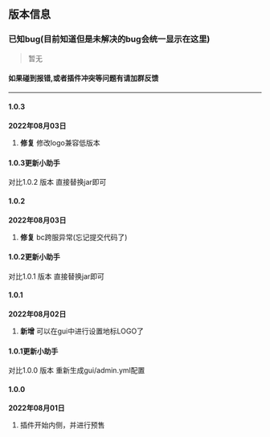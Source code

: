## 版本信息

### 已知bug(目前知道但是未解决的bug会统一显示在这里)

> 暂无

#### 如果碰到报错,或者插件冲突等问题有请加群反馈

------------
#### 1.0.3
**2022年08月03日**
1. **修复** 修改logo兼容低版本

#### 1.0.3更新小助手
对比1.0.2 版本 直接替换jar即可

#### 1.0.2
**2022年08月03日**
1. **修复** bc跨服异常(忘记提交代码了)

#### 1.0.2更新小助手
对比1.0.1 版本 直接替换jar即可

#### 1.0.1
**2022年08月02日**
1. **新增** 可以在gui中进行设置地标LOGO了

#### 1.0.1更新小助手
对比1.0.0 版本 重新生成gui/admin.yml配置

#### 1.0.0
**2022年08月01日**
1. 插件开始内侧，并进行预售